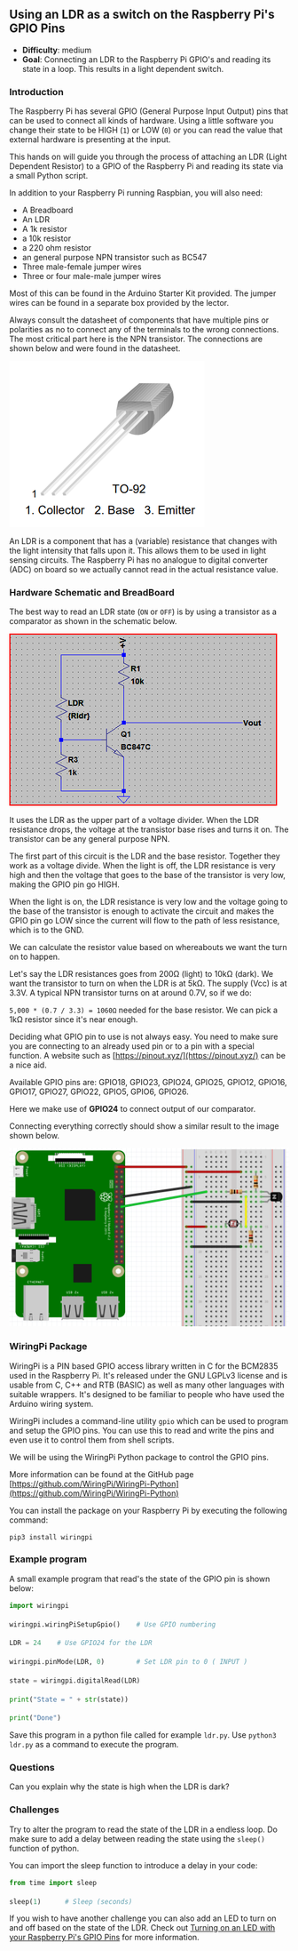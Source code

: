 ## Using an LDR as a switch on the Raspberry Pi's GPIO Pins

* **Difficulty**: medium
* **Goal**: Connecting an LDR to the Raspberry Pi GPIO's and reading its state in a loop. This results in a light dependent switch.

### Introduction

The Raspberry Pi has several GPIO (General Purpose Input Output) pins that can be used to connect all kinds of hardware. Using a little software you change their state to be HIGH (`1`) or LOW (`0`) or you can read the value that external hardware is presenting at the input.

This hands on will guide you through the process of attaching an LDR (Light Dependent Resistor) to a GPIO of the Raspberry Pi and reading its state via a small Python script.

In addition to your Raspberry Pi running Raspbian, you will also need:

* A Breadboard
* An LDR
* A 1k resistor
* a 10k resistor
* a 220 ohm resistor
* an general purpose NPN transistor such as BC547
* Three male-female jumper wires
* Three or four male-male jumper wires

Most of this can be found in the Arduino Starter Kit provided. The jumper wires can be found in a separate box provided by the lector.

Always consult the datasheet of components that have multiple pins or polarities as no to connect any of the terminals to the wrong connections. The most critical part here is the NPN transistor. The connections are shown below and were found in the datasheet.

![BC547 Pinout](img/bc547_pinout.png)

An LDR is a component that has a (variable) resistance that changes with the light intensity that falls upon it. This allows them to be used in light sensing circuits. The Raspberry Pi has no analogue to digital converter (ADC) on board so we actually cannot read in the actual resistance value.

### Hardware Schematic and BreadBoard

The best way to read an LDR state (`ON` or `OFF`) is by using a transistor as a comparator as shown in the schematic below.

![LDR schematic](img/ldr_schematic.png)

It uses the LDR as the upper part of a voltage divider. When the LDR resistance drops, the voltage at the transistor base rises and turns it on. The transistor can be any general purpose NPN.

The first part of this circuit is the LDR and the base resistor. Together they work as a voltage divide. When the light is off, the LDR resistance is very high and then the voltage that goes to the base of the transistor is very low, making the GPIO pin go HIGH.

When the light is on, the LDR resistance is very low and the voltage going to the base of the transistor is enough to activate the circuit and makes the GPIO pin go LOW since the current will flow to the path of less resistance, which is to the GND.

We can calculate the resistor value based on whereabouts we want the turn on to happen.

Let's say the LDR resistances goes from 200Ω (light) to 10kΩ (dark). We want the transistor to turn on when the LDR is at 5kΩ. The supply (Vcc) is at 3.3V. A typical NPN transistor turns on at around 0.7V, so if we do:

`5,000 * (0.7 / 3.3) = 1060Ω` needed for the base resistor. We can pick a 1kΩ resistor since it's near enough.

Deciding what GPIO pin to use is not always easy. You need to make sure you are connecting to an already used pin or to a pin with a special function. A website such as [https://pinout.xyz/](https://pinout.xyz/) can be a nice aid.

Available GPIO pins are: GPIO18, GPIO23, GPIO24, GPIO25, GPIO12, GPIO16, GPIO17, GPIO27, GPIO22, GPIO5, GPIO6, GPIO26.

Here we make use of **GPIO24** to connect output of our comparator.

Connecting everything correctly should show a similar result to the image shown below.

![BreadBoard connections of LDR](img/ldr_breadboard.png)

### WiringPi Package

WiringPi is a PIN based GPIO access library written in C for the BCM2835 used in the Raspberry Pi. It's released under the GNU LGPLv3 license and is usable from C, C++ and RTB (BASIC) as well as many other languages with suitable wrappers. It's designed to be familiar to people who have used the Arduino wiring system.

WiringPi includes a command-line utility `gpio` which can be used to program and setup the GPIO pins. You can use this to read and write the pins and even use it to control them from shell scripts.

We will be using the WiringPi Python package to control the GPIO pins.

More information can be found at the GitHub page [https://github.com/WiringPi/WiringPi-Python](https://github.com/WiringPi/WiringPi-Python)

You can install the package on your Raspberry Pi by executing the following command:

```shell
pip3 install wiringpi
```

### Example program

A small example program that read's the state of the GPIO pin is shown below:

```Python
import wiringpi

wiringpi.wiringPiSetupGpio()    # Use GPIO numbering

LDR = 24    # Use GPIO24 for the LDR

wiringpi.pinMode(LDR, 0)        # Set LDR pin to 0 ( INPUT )

state = wiringpi.digitalRead(LDR)

print("State = " + str(state))

print("Done")
```

Save this program in a python file called for example `ldr.py`. Use `python3 ldr.py` as a command to execute the program.

### Questions

Can you explain why the state is high when the LDR is dark?

### Challenges

Try to alter the program to read the state of the LDR in a endless loop. Do make sure to add a delay between reading the state using the `sleep()` function of python.

You can import the sleep function to introduce a delay in your code:

```python
from time import sleep

sleep(1)      # Sleep (seconds)
```

If you wish to have another challenge you can also add an LED to turn on and off based on the state of the LDR. Check out [Turning on an LED with your Raspberry Pi's GPIO Pins](../hands_on_rpi_hardware/led.md) for more information.
